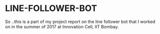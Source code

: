 # LINE-FOLLOWER-BOT
So ..this is a part of my project report on the line follower bot that I worked on in the summer of 2017 at Innovation Cell, IIT Bombay.
